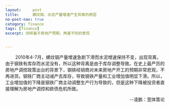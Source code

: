 ```yaml
---
layout:     post
title:      螺纹钢、水泥产量增速产生背离的原因
no-post-nav: true
category: finance
tags: [finance]
excerpt: 同样基于房地产预期，两者不同的表现


---
```


&nbsp;&nbsp;&nbsp;&nbsp;&nbsp;&nbsp;&nbsp;&nbsp;2010年4-7月，螺纹钢产量增速急剧下滑而水泥增速保持不变，出现背离，由于钢铁有库存而水泥没有，所以这种背离是由于库存调整导致。在史上最严厉的房地产调控政策出台的背景下，钢铁经销商对未来房地产开工的预期非常悲观，不再进货。钢铁厂商主动减产去库存，导致钢铁产量和工业增加值明显下滑。所以，工业增加值的下降是钢铁厂商主动调整生产行为导致的，但是这种下降被投资者直接理解为房地产调控和欧债危机所致。

<div style="text-align: right">--凌鹏：宽体策论</div>
